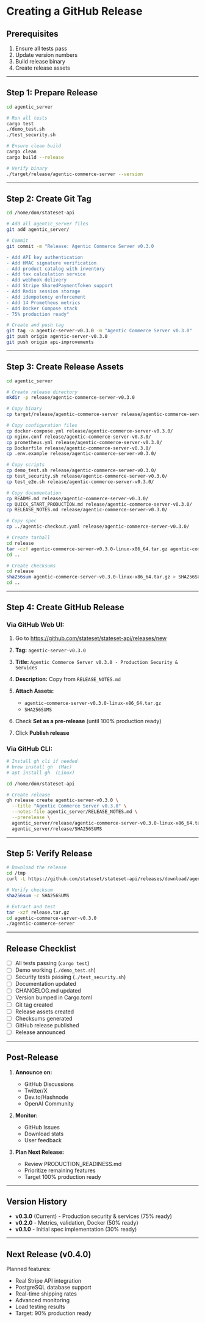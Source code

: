 # Creating a GitHub Release

## Prerequisites

1. Ensure all tests pass
2. Update version numbers
3. Build release binary
4. Create release assets

---

## Step 1: Prepare Release

```bash
cd agentic_server

# Run all tests
cargo test
./demo_test.sh
./test_security.sh

# Ensure clean build
cargo clean
cargo build --release

# Verify binary
./target/release/agentic-commerce-server --version
```

---

## Step 2: Create Git Tag

```bash
cd /home/dom/stateset-api

# Add all agentic_server files
git add agentic_server/

# Commit
git commit -m "Release: Agentic Commerce Server v0.3.0

- Add API key authentication
- Add HMAC signature verification
- Add product catalog with inventory
- Add tax calculation service
- Add webhook delivery
- Add Stripe SharedPaymentToken support
- Add Redis session storage
- Add idempotency enforcement
- Add 14 Prometheus metrics
- Add Docker Compose stack
- 75% production ready"

# Create and push tag
git tag -a agentic-server-v0.3.0 -m "Agentic Commerce Server v0.3.0"
git push origin agentic-server-v0.3.0
git push origin api-improvements
```

---

## Step 3: Create Release Assets

```bash
cd agentic_server

# Create release directory
mkdir -p release/agentic-commerce-server-v0.3.0

# Copy binary
cp target/release/agentic-commerce-server release/agentic-commerce-server-v0.3.0/

# Copy configuration files
cp docker-compose.yml release/agentic-commerce-server-v0.3.0/
cp nginx.conf release/agentic-commerce-server-v0.3.0/
cp prometheus.yml release/agentic-commerce-server-v0.3.0/
cp Dockerfile release/agentic-commerce-server-v0.3.0/
cp .env.example release/agentic-commerce-server-v0.3.0/

# Copy scripts
cp demo_test.sh release/agentic-commerce-server-v0.3.0/
cp test_security.sh release/agentic-commerce-server-v0.3.0/
cp test_e2e.sh release/agentic-commerce-server-v0.3.0/

# Copy documentation
cp README.md release/agentic-commerce-server-v0.3.0/
cp QUICK_START_PRODUCTION.md release/agentic-commerce-server-v0.3.0/
cp RELEASE_NOTES.md release/agentic-commerce-server-v0.3.0/

# Copy spec
cp ../agentic-checkout.yaml release/agentic-commerce-server-v0.3.0/

# Create tarball
cd release
tar -czf agentic-commerce-server-v0.3.0-linux-x86_64.tar.gz agentic-commerce-server-v0.3.0/
cd ..

# Create checksums
cd release
sha256sum agentic-commerce-server-v0.3.0-linux-x86_64.tar.gz > SHA256SUMS
cd ..
```

---

## Step 4: Create GitHub Release

### Via GitHub Web UI:

1. Go to https://github.com/stateset/stateset-api/releases/new

2. **Tag:** `agentic-server-v0.3.0`

3. **Title:** `Agentic Commerce Server v0.3.0 - Production Security & Services`

4. **Description:** Copy from `RELEASE_NOTES.md`

5. **Attach Assets:**
   - `agentic-commerce-server-v0.3.0-linux-x86_64.tar.gz`
   - `SHA256SUMS`

6. Check **Set as a pre-release** (until 100% production ready)

7. Click **Publish release**

### Via GitHub CLI:

```bash
# Install gh cli if needed
# brew install gh  (Mac)
# apt install gh  (Linux)

cd /home/dom/stateset-api

# Create release
gh release create agentic-server-v0.3.0 \
  --title "Agentic Commerce Server v0.3.0" \
  --notes-file agentic_server/RELEASE_NOTES.md \
  --prerelease \
  agentic_server/release/agentic-commerce-server-v0.3.0-linux-x86_64.tar.gz \
  agentic_server/release/SHA256SUMS
```

---

## Step 5: Verify Release

```bash
# Download the release
cd /tmp
curl -L https://github.com/stateset/stateset-api/releases/download/agentic-server-v0.3.0/agentic-commerce-server-v0.3.0-linux-x86_64.tar.gz -o release.tar.gz

# Verify checksum
sha256sum -c SHA256SUMS

# Extract and test
tar -xzf release.tar.gz
cd agentic-commerce-server-v0.3.0
./agentic-commerce-server
```

---

## Release Checklist

- [ ] All tests passing (`cargo test`)
- [ ] Demo working (`./demo_test.sh`)
- [ ] Security tests passing (`./test_security.sh`)
- [ ] Documentation updated
- [ ] CHANGELOG.md updated
- [ ] Version bumped in Cargo.toml
- [ ] Git tag created
- [ ] Release assets created
- [ ] Checksums generated
- [ ] GitHub release published
- [ ] Release announced

---

## Post-Release

1. **Announce on:**
   - GitHub Discussions
   - Twitter/X
   - Dev.to/Hashnode
   - OpenAI Community

2. **Monitor:**
   - GitHub Issues
   - Download stats
   - User feedback

3. **Plan Next Release:**
   - Review PRODUCTION_READINESS.md
   - Prioritize remaining features
   - Target 100% production ready

---

## Version History

- **v0.3.0** (Current) - Production security & services (75% ready)
- **v0.2.0** - Metrics, validation, Docker (50% ready)
- **v0.1.0** - Initial spec implementation (30% ready)

---

## Next Release (v0.4.0)

Planned features:
- Real Stripe API integration
- PostgreSQL database support
- Real-time shipping rates
- Advanced monitoring
- Load testing results
- Target: 90% production ready 